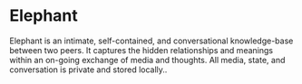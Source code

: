 # Elephant
Elephant is an intimate, self-contained, and conversational knowledge-base between two peers. It captures the hidden relationships and meanings within an on-going exchange of media and thoughts. All media, state, and conversation is private and stored locally..
